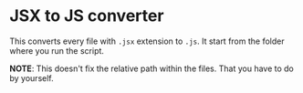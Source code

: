 # JSX to JS converter

This converts every file with `.jsx` extension to `.js`. It start from the folder where you run the script.

**NOTE**: This doesn't fix the relative path within the files. That you have to do by yourself.
